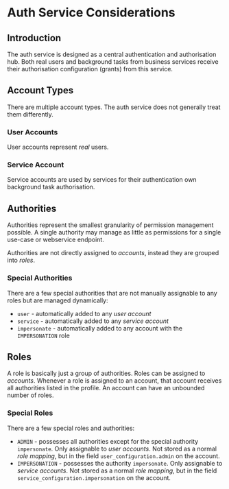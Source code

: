 Auth Service Considerations
===========================

## Introduction

The auth service is designed as a central authentication and authorisation hub. Both real users and background tasks
from business services receive their authorisation configuration (grants) from this service.

## Account Types

There are multiple account types. The auth service does not generally treat them differently.

### User Accounts

User accounts represent _real_ users.

### Service Account

Service accounts are used by services for their authentication own background task authorisation.

## Authorities

Authorities represent the smallest granularity of permission management possible. A single authority may manage as
little as permissions for a single use-case or webservice endpoint.

Authorities are not directly assigned to _accounts_, instead they are grouped into _roles_.

### Special Authorities

There are a few special authorities that are not manually assignable to any roles but are managed dynamically:

* `user`        - automatically added to any _user account_
* `service`     - automatically added to any _service account_
* `impersonate` - automatically added to any account with the `IMPERSONATION` role

## Roles

A role is basically just a group of authorities. Roles can be assigned to _accounts_. Whenever a role is assigned to an
account, that account receives all authorities listed in the profile. An account can have an unbounded number of roles.

### Special Roles

There are a few special roles and authorities:

* `ADMIN`         - possesses all authorities except for the special authority `impersonate`. Only assignable to _user
  accounts_. Not stored as a normal _role mapping_, but in the field `user_configuration.admin` on the account.
* `IMPERSONATION` - possesses the authority `impersonate`. Only assignable to _service accounts_. Not stored as a normal
  _role mapping_, but in the field `service_configuration.impersonation` on the account.

